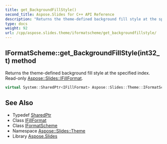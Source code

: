 ```yaml
---
title: get_BackgroundFillStyle()
second_title: Aspose.Slides for C++ API Reference
description: "Returns the theme-defined background fill style at the specified index. Read-only Aspose::Slides::IFillFormat."
type: docs
weight: 92
url: /cpp/aspose.slides.theme/iformatscheme/get_backgroundfillstyle/
---
```

## IFormatScheme::get_BackgroundFillStyle(int32_t) method


Returns the theme-defined background fill style at the specified index. Read-only [Aspose::Slides::IFillFormat](../../../aspose.slides/ifillformat/).

```cpp
virtual System::SharedPtr<IFillFormat> Aspose::Slides::Theme::IFormatScheme::get_BackgroundFillStyle(int32_t index)=0
```

## See Also

* Typedef [SharedPtr](../../system/sharedptr/)
* Class [IFillFormat](../../aspose.slides/ifillformat/)
* Class [IFormatScheme](./)
* Namespace [Aspose::Slides::Theme](../)
* Library [Aspose.Slides](../../)